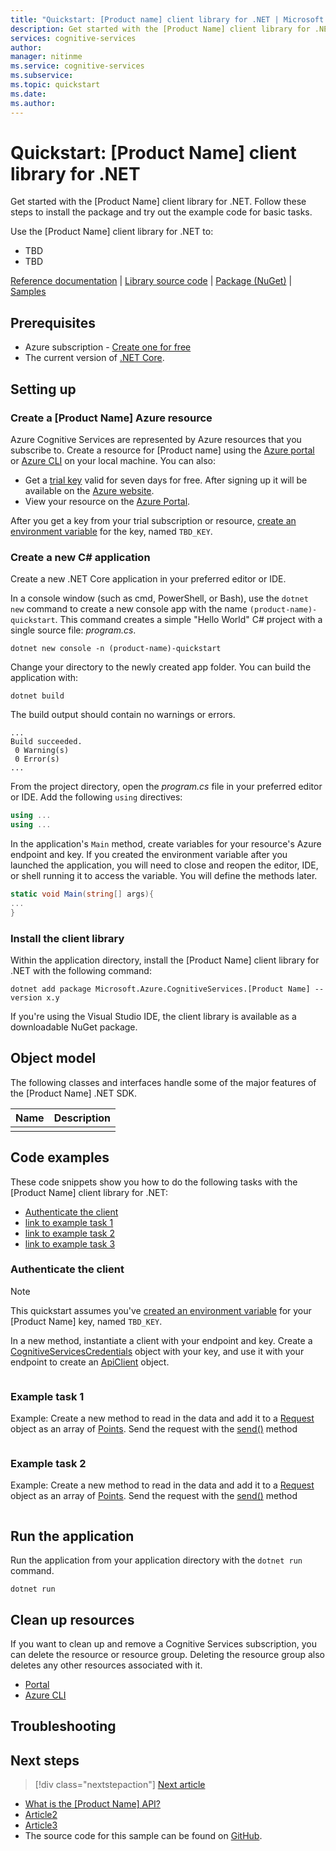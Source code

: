 ```yaml
---
title: "Quickstart: [Product name] client library for .NET | Microsoft Docs"
description: Get started with the [Product Name] client library for .NET...
services: cognitive-services
author: 
manager: nitinme
ms.service: cognitive-services
ms.subservice: 
ms.topic: quickstart
ms.date: 
ms.author: 
---
```


<!-- 
You can find more guidance for formatting these quickstarts at: 
https://review.docs.microsoft.com/en-us/help/contribute/contribute-how-to-write-library-quickstart-v2?branch=pr-en-us-2187


Title: 
    The H1 of your Quickstart should be in the format: # Quickstart: [Product Name] client library for [Language]
-->

# Quickstart: [Product Name] client library for .NET

Get started with the [Product Name] client library for .NET. Follow these steps to install the package and try out the example code for basic tasks.

<!-- 
    After the above line, briefly describe the service. You can often use the first line of the service's docs landing page for this.

    Next, add a bulleted list of the most common tasks supported by the library, prefaced with "Use the [Product Name] client library for [Language] to:". You provide code snippets for these tasks in the Code examples section later in the Quickstart. Keep the list short but include those tasks most developers need to perform with the library.

    Lastly, include the following single line of links targeting the library's companion content at the bottom of the introduction; make adjustments as necessary, for example NuGet instead of PyPi:
-->

Use the [Product Name] client library for .NET to:

* TBD
* TBD

<!--
    Include the following single line of links targeting the library's companion content at the bottom of the introduction; make adjustments as necessary, but try not to include any other links or content in the introduction.
-->

[Reference documentation](https://docs.microsoft.com/dotnet/api/Microsoft.Azure.CognitiveServices.AnomalyDetector?view=azure-dotnet-preview) | [Library source code](https://github.com/Azure/azure-sdk-for-net/tree/master/sdk/cognitiveservices/AnomalyDetector) | [Package (NuGet)](https://www.nuget.org/packages/Microsoft.Azure.CognitiveServices.AnomalyDetector/) | [Samples](https://github.com/Azure-Samples/anomalydetector)

## Prerequisites

* Azure subscription - [Create one for free](https://azure.microsoft.com/free/)
* The current version of [.NET Core](https://dotnet.microsoft.com/download/dotnet-core).

## Setting up

<!--
    Walk the reader through preparing their environment for working with the client library. Include instructions for creating the Azure resources required to make calls to the service, obtaining credentials, and setting up their local development environment.

    See the "setting up" section for more details: 
    https://review.docs.microsoft.com/en-us/help/contribute/contribute-how-to-write-library-quickstart-v2?branch=pr-en-us-2187#setting-up -->

### Create a [Product Name] Azure resource

Azure Cognitive Services are represented by Azure resources that you subscribe to. Create a resource for [Product name] using the [Azure portal](https://docs.microsoft.com/azure/cognitive-services/cognitive-services-apis-create-account) or [Azure CLI](https://docs.microsoft.com/azure/cognitive-services/cognitive-services-apis-create-account-cli) on your local machine. You can also:

* Get a [trial key](https://azure.microsoft.com/try/cognitive-services/#decision) valid for seven days for free. After signing up it will be available on the [Azure website](https://azure.microsoft.com/try/cognitive-services/my-apis/).  
* View your resource on the [Azure Portal](https://portal.azure.com/).

<!-- rename TBD_KEY to something meaningful for your service, like TEXT_ANALYTICS_KEY -->
After you get a key from your trial subscription or resource, [create an environment variable](https://docs.microsoft.com/azure/cognitive-services/cognitive-services-apis-create-account#configure-an-environment-variable-for-authentication) for the key, named `TBD_KEY`.

### Create a new C# application

Create a new .NET Core application in your preferred editor or IDE. 

In a console window (such as cmd, PowerShell, or Bash), use the `dotnet new` command to create a new console app with the name `(product-name)-quickstart`. This command creates a simple "Hello World" C# project with a single source file: *program.cs*. 

```console
dotnet new console -n (product-name)-quickstart
```

Change your directory to the newly created app folder. You can build the application with:

```console
dotnet build
```

The build output should contain no warnings or errors. 

```console
...
Build succeeded.
 0 Warning(s)
 0 Error(s)
...
```

From the project directory, open the *program.cs* file in your preferred editor or IDE. Add the following `using` directives:

```csharp
using ...
using ...
```

In the application's `Main` method, create variables for your resource's Azure endpoint and key. If you created the environment variable after you launched the application, you will need to close and reopen the editor, IDE, or shell running it to access the variable. You will define the methods later.

```csharp
static void Main(string[] args){
...
}
```

### Install the client library

Within the application directory, install the [Product Name] client library for .NET with the following command:

```console
dotnet add package Microsoft.Azure.CognitiveServices.[Product Name] --version x.y
```

If you're using the Visual Studio IDE, the client library is available as a downloadable NuGet package.


## Object model

<!-- 
    Briefly introduce and describe the functionality of the library's main classes. Include links to their reference pages.
    Briefly explain the object hierarchy and how the classes work together to manipulate resources in the service.
-->

The following classes and interfaces handle some of the major features of the [Product Name] .NET SDK.

|Name|Description|
|---|---|
| | |

## Code examples

<!--
    Include code snippets and short descriptions for each task you list in the the bulleted list. Briefly explain each operation, but include enough clarity to explain complex or otherwise tricky operations.

    Include links to the service's reference content when introducing a class for the first time
-->

These code snippets show you how to do the following tasks with the [Product Name] client library for .NET:

* [Authenticate the client](#authenticate-the-client)
* [link to example task 1]()
* [link to example task 2]()
* [link to example task 3]()

<!--
    change the environment key variable to something descriptive for your service.
    For example: TEXT_ANALYTICS_KEY
-->

### Authenticate the client

<!-- 
    The authentication section (and its H3) is required and must be the first code example in the section if your library requires authentication for use.
-->

> [!NOTE]
> This quickstart assumes you've [created an environment variable](https://docs.microsoft.com/azure/cognitive-services/cognitive-services-apis-create-account#configure-an-environment-variable-for-authentication) for your [Product Name] key, named `TBD_KEY`.


In a new method, instantiate a client with your endpoint and key. Create a [CognitiveServicesCredentials](https://docs.microsoft.com/python/api/msrest/msrest.authentication.cognitiveservicescredentials?view=azure-python) object with your key, and use it with your endpoint to create an [ApiClient]() object.

```csharp

```

### Example task 1

Example: Create a new method to read in the data and add it to a [Request](https://docs.microsoft.com/dotnet/) object as an array of [Points](https://docs.microsoft.com/dotnet/). Send the request with the [send()](https://docs.microsoft.com/dotnet/) method

```csharp

```

### Example task 2

Example: Create a new method to read in the data and add it to a [Request](https://docs.microsoft.com/dotnet/) object as an array of [Points](https://docs.microsoft.com/dotnet/). Send the request with the [send()](https://docs.microsoft.com/dotnet/) method

```csharp

```

## Run the application

Run the application from your application directory with the `dotnet run` command.

```dotnet
dotnet run
```

## Clean up resources

If you want to clean up and remove a Cognitive Services subscription, you can delete the resource or resource group. Deleting the resource group also deletes any other resources associated with it.

* [Portal](../../cognitive-services-apis-create-account.md#clean-up-resources)
* [Azure CLI](../../cognitive-services-apis-create-account-cli.md#clean-up-resources)

## Troubleshooting

<!--
    This section is optional. If you know of areas that people commonly run into trouble, help them resolve those issues in this section
-->

## Next steps

> [!div class="nextstepaction"]
>[Next article]()

* [What is the [Product Name] API?](../overview.md)
* [Article2](../overview.md)
* [Article3](../overview.md)
* The source code for this sample can be found on [GitHub]().